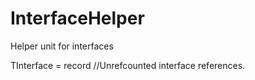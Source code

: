 # InterfaceHelper
Helper unit for interfaces

TInterface<T> = record //Unrefcounted interface references.  


